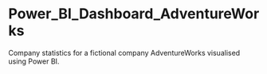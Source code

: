 # Power_BI_Dashboard_AdventureWorks
Company statistics for a fictional company AdventureWorks visualised using Power BI.
